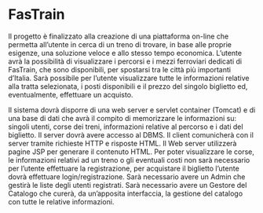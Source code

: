 # FasTrain
Il progetto è finalizzato alla creazione di una piattaforma on-line che permetta all’utente in cerca di un treno di trovare, in base alle proprie esigenze, una soluzione veloce e allo stesso tempo economica. L’utente avrà la possibilità di visualizzare i percorsi e i mezzi ferroviari dedicati di FasTrain, che sono disponibili, per spostarsi tra le città più importanti d’Italia. Sarà possibile per l’utente visualizzare tutte le informazioni relative alla tratta selezionata, i posti disponibili e il prezzo del singolo biglietto ed, eventualmente, effettuare un acquisto.

Il sistema dovrà disporre di una web server e servlet container (Tomcat) e di una base di dati che avrà il compito di memorizzare le informazioni su: singoli utenti, corse dei treni, informazioni relative al percorso e i dati del biglietto. Il server dovrà avere accesso al DBMS. Il client comunicherà con il server tramite richieste HTTP e risposte HTML. Il Web server utilizzerà pagine JSP per generare il contenuto HTML. 
Per poter visualizzare le corse, le informazioni relativi ad un treno o gli eventuali costi non sarà necessario per l’utente effettuare la registrazione, per acquistare il biglietto l’utente dovrà effettuare login/registrazione.
Sarà necessario avere un Admin che gestirà le liste degli utenti registrati.
Sarà necessario avere un Gestore del Catalogo che curerà, da un’apposita interfaccia, la gestione del catalogo con tutte le relative informazioni.

